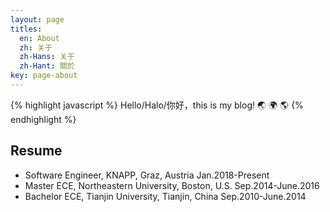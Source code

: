 ```yaml
---
layout: page
titles:
  en: About
  zh: 关于
  zh-Hans: 关于
  zh-Hant: 關於
key: page-about
---
```



{% highlight   javascript %}
Hello/Halo/你好，this is my blog! :earth_asia: :earth_africa: :earth_americas:
{% endhighlight %}

## Resume

- Software Engineer, KNAPP, Graz, Austria                                             Jan.2018-Present
- Master ECE, Northeastern University, Boston, U.S.                                 Sep.2014-June.2016
- Bachelor ECE, Tianjin University, Tianjin, China                                  Sep.2010-June.2014
